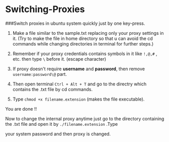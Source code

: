 # Switching-Proxies
###Switch proxies in ubuntu system quickly just by one key-press.

1. Make a file similar to the sample.txt replacing only your proxy settings in it. (Try to make the file in home directory so that u can   avoid the cd commands while changing directories in terminal for further steps.)

2. Remember if your proxy credentials contains symbols in it like `!,@,#` , etc. then type `\` before it. (escape character)

3. If proxy doesn't require **username** and **password**, then remove `username:password\@` part.

4. Then open terminal `Ctrl + Alt + T` and go to the directry which contains the .txt file by cd commands.

5. Type `chmod +x filename.extension` (makes the file executable).
 
You are done !!

Now to change the internal proxy anytime just go to the directory containing the .txt file and open it by `./filename.extension` .Type 

your system password and then proxy is changed. 
